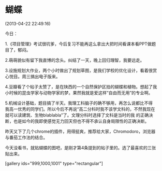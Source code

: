 # 蝴蝶


(2013-04-22 22:49:16)

今日：







1.《项目管理》考试很坑爹，今后复习不能再这么拿出大把时间看课本看PPT做题目了，郁闷。





2.萌萌貌似有留下我直博的念头。纠结了一天，晚上回归理智，我要远走。







3.设施规划大作业，两个小时做出了规划草图，是我们学校的优化设计，看着很赏心悦目。周三搞出电子版来。







4.豆瓣看了个帖子太赞了，是在陕西的一个自然保护区拍的蝴蝶和植物。想起了我小时候的昆虫学家与动物学家的梦。果然我就是爱这样“自由而无用”的专业啊。







5.机械设计基础，题目搞了半天。我理工科脑子的确不够用，再怎么说都比不得 我高一优秀的同学们。所以今后不再说“高二分科时我不该学文科的，不然我现在就可以读建筑、生物blablabla”了。文理分科时选择了文科是当时的我 的正确决断，也是如今的我即使感觉无力回天但也不得不承认自身局限性的正确决断。










昨天又下了几个chrome的插件，用得挺爽，推荐给大家，Chromodoro，浏览器与番茄工作法的结合。







今天没看书，就贴蝴蝶的图吧，是刚才第4条提到的帖子里的。选了最喜欢的三张贴出来。














[gallery ids="999,1000,1001" type="rectangular"]



